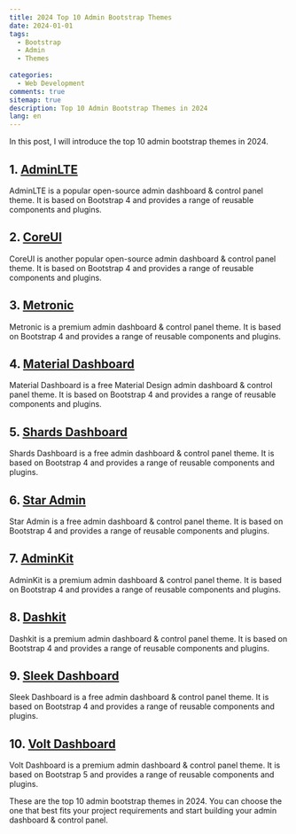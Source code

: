 ```yaml
---
title: 2024 Top 10 Admin Bootstrap Themes
date: 2024-01-01
tags:
  - Bootstrap
  - Admin
  - Themes
  
categories: 
  - Web Development
comments: true
sitemap: true
description: Top 10 Admin Bootstrap Themes in 2024
lang: en
---
```


In this post, I will introduce the top 10 admin bootstrap themes in 2024.

## 1. [AdminLTE](https://adminlte.io/)

AdminLTE is a popular open-source admin dashboard & control panel theme. It is based on Bootstrap 4 and provides a range of reusable components and plugins.

## 2. [CoreUI](https://coreui.io/)

CoreUI is another popular open-source admin dashboard & control panel theme. It is based on Bootstrap 4 and provides a range of reusable components and plugins.

## 3. [Metronic](https://keenthemes.com/metronic/)

Metronic is a premium admin dashboard & control panel theme. It is based on Bootstrap 4 and provides a range of reusable components and plugins.

## 4. [Material Dashboard](https://www.creative-tim.com/product/material-dashboard)

Material Dashboard is a free Material Design admin dashboard & control panel theme. It is based on Bootstrap 4 and provides a range of reusable components and plugins.

## 5. [Shards Dashboard](https://designrevision.com/downloads/shards-dashboard-lite/)

Shards Dashboard is a free admin dashboard & control panel theme. It is based on Bootstrap 4 and provides a range of reusable components and plugins.

## 6. [Star Admin](https://www.bootstrapdash.com/product/star-admin-free/)

Star Admin is a free admin dashboard & control panel theme. It is based on Bootstrap 4 and provides a range of reusable components and plugins.

## 7. [AdminKit](https://adminkit.io/)

AdminKit is a premium admin dashboard & control panel theme. It is based on Bootstrap 4 and provides a range of reusable components and plugins.

## 8. [Dashkit](https://dashkit.com/)

Dashkit is a premium admin dashboard & control panel theme. It is based on Bootstrap 4 and provides a range of reusable components and plugins.

## 9. [Sleek Dashboard](https://www.bootstrapdash.com/product/sleek-admin-dashboard/)

Sleek Dashboard is a free admin dashboard & control panel theme. It is based on Bootstrap 4 and provides a range of reusable components and plugins.


## 10. [Volt Dashboard](https://themesberg.com/product/dashboard/volt-bootstrap-5-dashboard)

Volt Dashboard is a premium admin dashboard & control panel theme. It is based on Bootstrap 5 and provides a range of reusable components and plugins.


These are the top 10 admin bootstrap themes in 2024. You can choose the one that best fits your project requirements and start building your admin dashboard & control panel.

